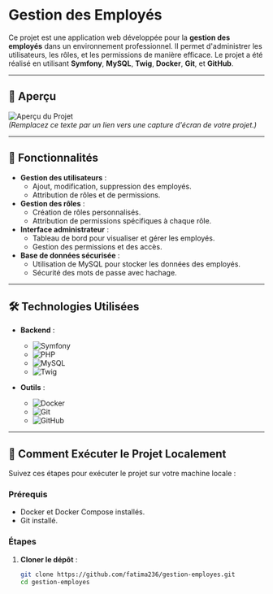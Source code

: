 # Gestion des Employés

Ce projet est une application web développée pour la **gestion des employés** dans un environnement professionnel. Il permet d'administrer les utilisateurs, les rôles, et les permissions de manière efficace. Le projet a été réalisé en utilisant **Symfony**, **MySQL**, **Twig**, **Docker**, **Git**, et **GitHub**.

---

## 📸 Aperçu

![Aperçu du Projet](lien-vers-une-image-d-aperçu.png)  
*(Remplacez ce texte par un lien vers une capture d'écran de votre projet.)*

---

## 🚀 Fonctionnalités

- **Gestion des utilisateurs** :
  - Ajout, modification, suppression des employés.
  - Attribution de rôles et de permissions.
- **Gestion des rôles** :
  - Création de rôles personnalisés.
  - Attribution de permissions spécifiques à chaque rôle.
- **Interface administrateur** :
  - Tableau de bord pour visualiser et gérer les employés.
  - Gestion des permissions et des accès.
- **Base de données sécurisée** :
  - Utilisation de MySQL pour stocker les données des employés.
  - Sécurité des mots de passe avec hachage.

---

## 🛠 Technologies Utilisées

- **Backend** :
  - ![Symfony](https://img.shields.io/badge/Symfony-000000?style=for-the-badge&logo=symfony&logoColor=white)
  - ![PHP](https://img.shields.io/badge/PHP-777BB4?style=for-the-badge&logo=php&logoColor=white)
  - ![MySQL](https://img.shields.io/badge/MySQL-4479A1?style=for-the-badge&logo=mysql&logoColor=white)
  - ![Twig](https://img.shields.io/badge/Twig-3F3F3F?style=for-the-badge&logo=twig&logoColor=white)

- **Outils** :
  - ![Docker](https://img.shields.io/badge/Docker-2496ED?style=for-the-badge&logo=docker&logoColor=white)
  - ![Git](https://img.shields.io/badge/Git-F05032?style=for-the-badge&logo=git&logoColor=white)
  - ![GitHub](https://img.shields.io/badge/GitHub-181717?style=for-the-badge&logo=github&logoColor=white)

---

## 🚀 Comment Exécuter le Projet Localement

Suivez ces étapes pour exécuter le projet sur votre machine locale :

### Prérequis

- Docker et Docker Compose installés.
- Git installé.

### Étapes

1. **Cloner le dépôt** :
   ```bash
   git clone https://github.com/fatima236/gestion-employes.git
   cd gestion-employes
